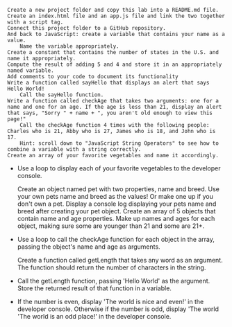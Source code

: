 
    Create a new project folder and copy this lab into a README.md file.
    Create an index.html file and an app.js file and link the two together with a script tag.
    Connect this project folder to a GitHub repository.
    And back to JavaScript: create a variable that contains your name as a value.
        Name the variable appropriately.
    Create a constant that contains the number of states in the U.S. and name it appropriately.
    Compute the result of adding 5 and 4 and store it in an appropriately named variable.
    Add comments to your code to document its functionality
    Write a function called sayHello that displays an alert that says Hello World!
        Call the sayHello function.
    Write a function called checkAge that takes two arguments: one for a name and one for an age. If the age is less than 21, display an alert that says, "Sorry " + name + ", you aren't old enough to view this page!"
        Call the checkAge function 4 times with the following people: Charles who is 21, Abby who is 27, James who is 18, and John who is 17.
        Hint: scroll down to "JavaScript String Operators" to see how to combine a variable with a string correctly.
    Create an array of your favorite vegetables and name it accordingly.

* Use a loop to display each of your favorite vegetables to the developer console.

    Create an object named pet with two properties, name and breed. Use your own pets name and breed as the values! Or make one up if you don't own a pet.
        Display a console log displaying your pets name and breed after creating your pet object.
    Create an array of 5 objects that contain name and age properties. Make up names and ages for each object, making sure some are younger than 21 and some are 21+.

* Use a loop to call the checkAge function for each object in the array, passing the object's name and age as arguments.

    Create a function called getLength that takes any word as an argument. The function should return the number of characters in the string.

* Call the getLength function, passing 'Hello World' as the argument. Store the returned result of that function in a variable.
* If the number is even, display 'The world is nice and even!' in the developer console. Otherwise if the number is odd, display 'The world 'The world is an odd place!' in the developer console.